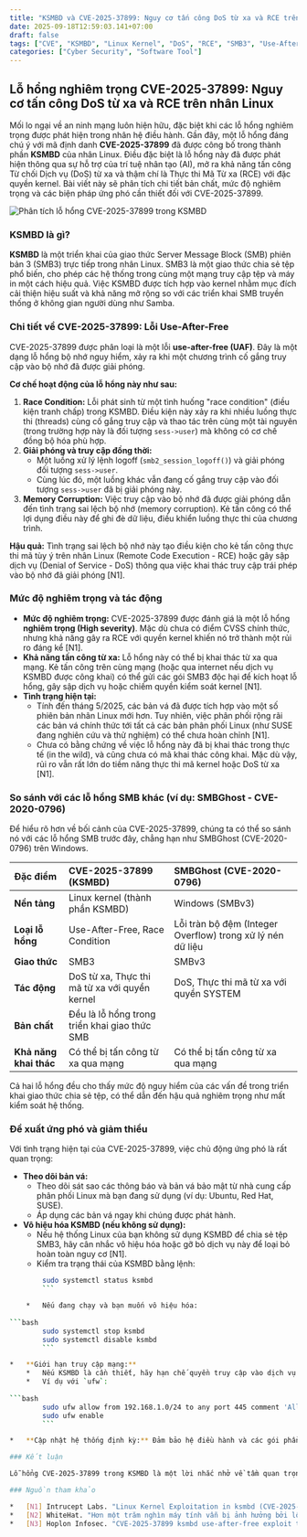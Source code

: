 ```yaml
---
title: "KSMBD và CVE-2025-37899: Nguy cơ tấn công DoS từ xa và RCE trên nhân Linux"
date: 2025-09-18T12:59:03.141+07:00
draft: false
tags: ["CVE", "KSMBD", "Linux Kernel", "DoS", "RCE", "SMB3", "Use-After-Free", "Kernel Exploit", "Vulnerability"]
categories: ["Cyber Security", "Software Tool"]
---
```


## Lỗ hổng nghiêm trọng CVE-2025-37899: Nguy cơ tấn công DoS từ xa và RCE trên nhân Linux

Mối lo ngại về an ninh mạng luôn hiện hữu, đặc biệt khi các lỗ hổng nghiêm trọng được phát hiện trong nhân hệ điều hành. Gần đây, một lỗ hổng đáng chú ý với mã định danh **CVE-2025-37899** đã được công bố trong thành phần **KSMBD** của nhân Linux. Điều đặc biệt là lỗ hổng này đã được phát hiện thông qua sự hỗ trợ của trí tuệ nhân tạo (AI), mở ra khả năng tấn công Từ chối Dịch vụ (DoS) từ xa và thậm chí là Thực thi Mã Từ xa (RCE) với đặc quyền kernel. Bài viết này sẽ phân tích chi tiết bản chất, mức độ nghiêm trọng và các biện pháp ứng phó cần thiết đối với CVE-2025-37899.

![Phân tích lỗ hổng CVE-2025-37899 trong KSMBD](images/2025/CVE-2025-37899.webp)

### KSMBD là gì?

**KSMBD** là một triển khai của giao thức Server Message Block (SMB) phiên bản 3 (SMB3) trực tiếp trong nhân Linux. SMB3 là một giao thức chia sẻ tệp phổ biến, cho phép các hệ thống trong cùng một mạng truy cập tệp và máy in một cách hiệu quả. Việc KSMBD được tích hợp vào kernel nhằm mục đích cải thiện hiệu suất và khả năng mở rộng so với các triển khai SMB truyền thống ở không gian người dùng như Samba.

### Chi tiết về CVE-2025-37899: Lỗi Use-After-Free

CVE-2025-37899 được phân loại là một lỗi **use-after-free (UAF)**. Đây là một dạng lỗ hổng bộ nhớ nguy hiểm, xảy ra khi một chương trình cố gắng truy cập vào bộ nhớ đã được giải phóng.

**Cơ chế hoạt động của lỗ hổng này như sau:**

1.  **Race Condition:** Lỗi phát sinh từ một tình huống "race condition" (điều kiện tranh chấp) trong KSMBD. Điều kiện này xảy ra khi nhiều luồng thực thi (threads) cùng cố gắng truy cập và thao tác trên cùng một tài nguyên (trong trường hợp này là đối tượng `sess->user`) mà không có cơ chế đồng bộ hóa phù hợp.
2.  **Giải phóng và truy cập đồng thời:**
    *   Một luồng xử lý lệnh logoff (`smb2_session_logoff()`) và giải phóng đối tượng `sess->user`.
    *   Cùng lúc đó, một luồng khác vẫn đang cố gắng truy cập vào đối tượng `sess->user` đã bị giải phóng này.
3.  **Memory Corruption:** Việc truy cập vào bộ nhớ đã được giải phóng dẫn đến tình trạng sai lệch bộ nhớ (memory corruption). Kẻ tấn công có thể lợi dụng điều này để ghi đè dữ liệu, điều khiển luồng thực thi của chương trình.

**Hậu quả:** Tình trạng sai lệch bộ nhớ này tạo điều kiện cho kẻ tấn công thực thi mã tùy ý trên nhân Linux (Remote Code Execution - RCE) hoặc gây sập dịch vụ (Denial of Service - DoS) thông qua việc khai thác truy cập trái phép vào bộ nhớ đã giải phóng [N1].

### Mức độ nghiêm trọng và tác động

*   **Mức độ nghiêm trọng:** CVE-2025-37899 được đánh giá là một lỗ hổng **nghiêm trọng (High severity)**. Mặc dù chưa có điểm CVSS chính thức, nhưng khả năng gây ra RCE với quyền kernel khiến nó trở thành một rủi ro đáng kể [N1].
*   **Khả năng tấn công từ xa:** Lỗ hổng này có thể bị khai thác từ xa qua mạng. Kẻ tấn công trên cùng mạng (hoặc qua internet nếu dịch vụ KSMBD được công khai) có thể gửi các gói SMB3 độc hại để kích hoạt lỗ hổng, gây sập dịch vụ hoặc chiếm quyền kiểm soát kernel [N1].
*   **Tình trạng hiện tại:**
    *   Tính đến tháng 5/2025, các bản vá đã được tích hợp vào một số phiên bản nhân Linux mới hơn. Tuy nhiên, việc phân phối rộng rãi các bản vá chính thức tới tất cả các bản phân phối Linux (như SUSE đang nghiên cứu và thử nghiệm) có thể chưa hoàn chỉnh [N1].
    *   Chưa có bằng chứng về việc lỗ hổng này đã bị khai thác trong thực tế (in the wild), và cũng chưa có mã khai thác công khai. Mặc dù vậy, rủi ro vẫn rất lớn do tiềm năng thực thi mã kernel hoặc DoS từ xa [N1].

### So sánh với các lỗ hổng SMB khác (ví dụ: SMBGhost - CVE-2020-0796)

Để hiểu rõ hơn về bối cảnh của CVE-2025-37899, chúng ta có thể so sánh nó với các lỗ hổng SMB trước đây, chẳng hạn như SMBGhost (CVE-2020-0796) trên Windows.

| Đặc điểm           | CVE-2025-37899 (KSMBD)                                 | SMBGhost (CVE-2020-0796)                                   |
| :----------------- | :----------------------------------------------------- | :--------------------------------------------------------- |
| **Nền tảng**       | Linux kernel (thành phần KSMBD)                        | Windows (SMBv3)                                            |
| **Loại lỗ hổng**   | Use-After-Free, Race Condition                         | Lỗi tràn bộ đệm (Integer Overflow) trong xử lý nén dữ liệu |
| **Giao thức**      | SMB3                                                   | SMBv3                                                      |
| **Tác động**       | DoS từ xa, Thực thi mã từ xa với quyền kernel          | DoS, Thực thi mã từ xa với quyền SYSTEM                    |
| **Bản chất**       | Đều là lỗ hổng trong triển khai giao thức SMB          |                                                            |
| **Khả năng khai thác** | Có thể bị tấn công từ xa qua mạng                   | Có thể bị tấn công từ xa qua mạng                          |

Cả hai lỗ hổng đều cho thấy mức độ nguy hiểm của các vấn đề trong triển khai giao thức chia sẻ tệp, có thể dẫn đến hậu quả nghiêm trọng như mất kiểm soát hệ thống.

### Đề xuất ứng phó và giảm thiểu

Với tình trạng hiện tại của CVE-2025-37899, việc chủ động ứng phó là rất quan trọng:

*   **Theo dõi bản vá:**
    *   Theo dõi sát sao các thông báo và bản vá bảo mật từ nhà cung cấp phân phối Linux mà bạn đang sử dụng (ví dụ: Ubuntu, Red Hat, SUSE).
    *   Áp dụng các bản vá ngay khi chúng được phát hành.
*   **Vô hiệu hóa KSMBD (nếu không sử dụng):**
    *   Nếu hệ thống Linux của bạn không sử dụng KSMBD để chia sẻ tệp SMB3, hãy cân nhắc vô hiệu hóa hoặc gỡ bỏ dịch vụ này để loại bỏ hoàn toàn nguy cơ [N1].
    *   Kiểm tra trạng thái của KSMBD bằng lệnh:
        
```bash
        sudo systemctl status ksmbd
        ```

    *   Nếu đang chạy và bạn muốn vô hiệu hóa:
        
```bash
        sudo systemctl stop ksmbd
        sudo systemctl disable ksmbd
        ```

*   **Giới hạn truy cập mạng:**
    *   Nếu KSMBD là cần thiết, hãy hạn chế quyền truy cập vào dịch vụ này từ các mạng không đáng tin cậy bằng cách sử dụng tường lửa. Chỉ cho phép các địa chỉ IP hoặc dải IP cần thiết được kết nối.
    *   Ví dụ với `ufw`:
        
```bash
        sudo ufw allow from 192.168.1.0/24 to any port 445 comment 'Allow SMB from local network'
        sudo ufw enable
        ```

*   **Cập nhật hệ thống định kỳ:** Đảm bảo hệ điều hành và các gói phần mềm luôn được cập nhật phiên bản mới nhất.

### Kết luận

Lỗ hổng CVE-2025-37899 trong KSMBD là một lời nhắc nhở về tầm quan trọng của việc duy trì an ninh cho các thành phần cốt lõi của hệ điều hành. Khả năng bị tấn công DoS từ xa và RCE với quyền kernel khiến nó trở thành mối đe dọa đáng kể. Bằng cách theo dõi thông tin cập nhật, áp dụng các bản vá kịp thời và triển khai các biện pháp bảo mật chủ động, chúng ta có thể giảm thiểu rủi ro và bảo vệ hệ thống Linux của mình khỏi các cuộc tấn công tiềm tàng.

### Nguồn tham khảo

*   [N1] Intrucept Labs. "Linux Kernel Exploitation in ksmbd (CVE-2025-37899) Discovered with AI Assistance". Truy cập: [https://intruceptlabs.com/2025/05/linux-kernel-exploitation-in-ksmbd-cve-2025-37899-discovered-with-ai-assistance/](https://intruceptlabs.com/2025/05/linux-kernel-exploitation-in-ksmbd-cve-2025-37899-discovered-with-ai-assistance/)
*   [N2] WhiteHat. "Hơn một trăm nghìn máy tính vẫn bị ảnh hưởng bởi lỗ hổng SMBGhost". Truy cập: [https://whitehat.vn/threads/hon-mot-tram-nghin-may-tinh-van-bi-anh-huong-boi-lo-hong-smbghost.14175/](https://whitehat.vn/threads/hon-mot-tram-nghin-may-tinh-van-bi-anh-huong-boi-lo-hong-smbghost.14175/)
*   [N3] Hoplon Infosec. "CVE-2025-37899 ksmbd use-after-free exploit technique". Truy cập: [https://hoploninfosec.com/ksmbd-use-after-free-exploit-technique/](https://hoploninfosec.com/ksmbd-use-after-free-exploit-technique/)